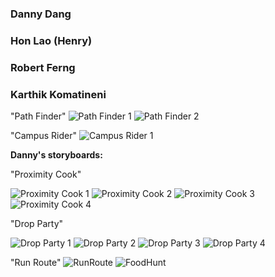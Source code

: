 ### Danny Dang

### Hon Lao (Henry)

### Robert Ferng

### Karthik Komatineni

"Path Finder"
![Path Finder 1](/images/storyboards/S2.jpg)
![Path Finder 2](/images/storyboards/S3.jpg)

"Campus Rider"
![Campus Rider 1](/images/storyboards/ss.jpg)






**Danny's storyboards:**

"Proximity Cook"

![Proximity Cook 1](/images/storyboards/DDstoryboard1-1.JPG)
![Proximity Cook 2](/images/storyboards/DDstoryboard1-2.JPG)
![Proximity Cook 3](/images/storyboards/DDstoryboard1-3.JPG)
![Proximity Cook 4](/images/storyboards/DDstoryboard1-4.JPG)


"Drop Party"

![Drop Party 1](/images/storyboards/DDstoryboard2-1.JPG)
![Drop Party 2](/images/storyboards/DDstoryboard2-2.JPG)
![Drop Party 3](/images/storyboards/DDstoryboard2-3.JPG)
![Drop Party 4](/images/storyboards/DDstoryboard2-4.JPG)

"Run Route"
![RunRoute](/images/storyboards/RFstoryboard.JPG)
![FoodHunt](/images/storyboards/RFstoryboard2.JPG)











